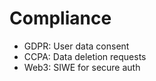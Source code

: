 # Compliance

- GDPR: User data consent
- CCPA: Data deletion requests
- Web3: SIWE for secure auth

